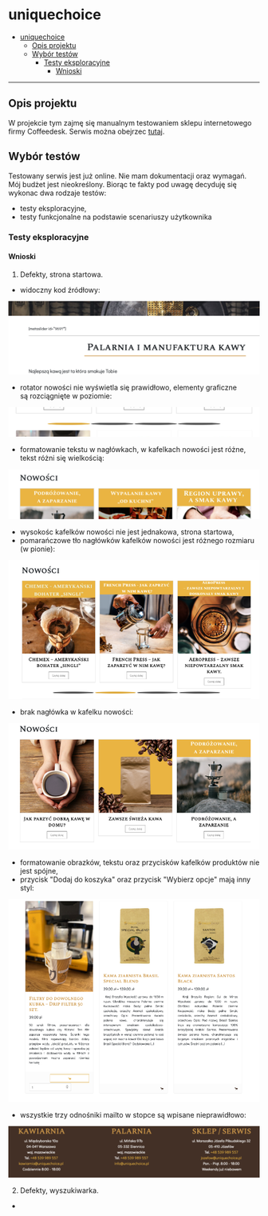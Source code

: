 # uniquechoice

- [uniquechoice](#uniquechoice)
  - [Opis projektu](#opis-projektu)
  - [Wybór testów](#wybór-testów)
    - [Testy eksploracyjne](#testy-eksploracyjne)
      - [Wnioski](#wnioski)

---

## Opis projektu

W projekcie tym zajmę się manualnym testowaniem sklepu internetowego firmy Coffeedesk. Serwis można obejrzec [tutaj](https://www.coffeedesk.pl).

## Wybór testów

Testowany serwis jest już online. Nie mam dokumentacji oraz wymagań. Mój budżet jest nieokreślony. Biorąc te fakty pod uwagę decyduję się wykonac dwa rodzaje testów:

- testy eksploracyjne,
- testy funkcjonalne na podstawie scenariuszy użytkownika

### Testy eksploracyjne

#### Wnioski

1. Defekty, strona startowa.

- widoczny kod źródłowy:
  
![screen](https://github.com/matysekprzemek/uniquechoice/blob/daaa2069a3afcea5ff1ccf93a2f88cced218650b/Zrzut%20ekranu%202023-02-1%20o%2015.31.44.png)

- rotator nowości nie wyświetla się prawidłowo, elementy graficzne są rozciągnięte w poziomie:

![screen](https://github.com/matysekprzemek/uniquechoice/blob/683d123e695b9f7209ca65717c762018d5b1dba4/Zrzut%20ekranu%202023-02-1%20o%2016.38.25.png)

- formatowanie tekstu w nagłówkach, w kafelkach nowości jest różne, tekst różni się wielkością:

![screen](https://github.com/matysekprzemek/uniquechoice/blob/04fa3c56a949056012dca785dd4ed7a15a6ea33e/Zrzut%20ekranu%202023-02-1%20o%2016.59.45.png)

- wysokośc kafelków nowości nie jest jednakowa, strona startowa,
- pomarańczowe tło nagłówków kafelków nowości jest różnego rozmiaru (w pionie):
  
![screen](https://github.com/matysekprzemek/uniquechoice/blob/471110319ac59ca8b3dbe087439fd665e1022397/Zrzut%20ekranu%202023-02-2%20o%2010.54.29.png)

- brak nagłówka w kafelku nowości:

![screen](https://github.com/matysekprzemek/uniquechoice/blob/8f82434295adab4f279d603634481b6e9c3535ed/Zrzut%20ekranu%202023-02-2%20o%2011.04.00.png)

- formatowanie obrazków, tekstu oraz przycisków kafelków produktów nie jest spójne,
- przycisk "Dodaj do koszyka" oraz przycisk "Wybierz opcje" mają inny styl:

![screen](https://github.com/matysekprzemek/uniquechoice/blob/a04717f2d6830dcf1cae30b9ac47332e3191f3a3/Zrzut%20ekranu%202023-02-2%20o%2011.06.54.png)

- wszystkie trzy odnośniki mailto w stopce są wpisane nieprawidłowo:

![screen](https://github.com/matysekprzemek/uniquechoice/blob/349ac8231d4917bb152895e567463bb2b4fc8c38/Zrzut%20ekranu%202023-02-2%20o%2011.29.05.png)

2. Defekty, wyszukiwarka.

- 